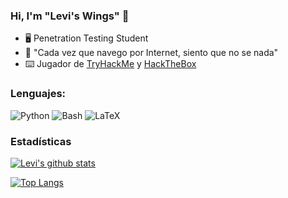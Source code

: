 ### Hi, I'm "Levi's Wings" 👋

- :desktop_computer: Penetration Testing Student
- :scroll: "Cada vez que navego por Internet, siento que no se nada"
- :keyboard: Jugador de [TryHackMe](https://tryhackme.com/p/LeviWings) y [HackTheBox](https://www.hackthebox.eu/profile/508480)

### Lenguajes:
<p>
  <img alt="Python" src="https://img.shields.io/badge/-Python-007ACC?style=flat-square&logo=python&logoColor=white" />
  <img alt="Bash" src="https://img.shields.io/badge/-Bash-430098?style=flat-square&logo=gnu-bash&logoColor=white" />
  <img alt="LaTeX" src="https://img.shields.io/badge/-Latex-13aa52?style=flat-square&logo=latex&logoColor=white" />
</p>

### Estadísticas

[![Levi's github stats](https://github-readme-stats.vercel.app/api?username=LevisWings&show_icons=true&theme=radical)](https://github.com/anuraghazra/github-readme-stats)

[![Top Langs](https://github-readme-stats.vercel.app/api/top-langs/?username=LevisWings&theme=radical&layout=compact)](https://github.com/anuraghazra/github-readme-stats)
